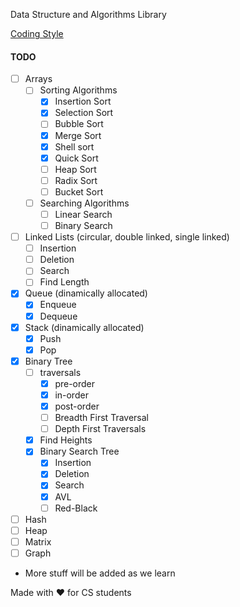 Data Structure and Algorithms Library

[Coding Style](docs/coding_style.md)

#### TODO
- [ ] Arrays
    - [ ] Sorting Algorithms
        - [x] Insertion Sort
        - [x] Selection Sort
        - [ ] Bubble Sort
        - [x] Merge Sort
        - [x] Shell sort
        - [x] Quick Sort
        - [ ] Heap Sort
        - [ ] Radix Sort
        - [ ] Bucket Sort
    - [ ] Searching Algorithms
        - [ ] Linear Search
        - [ ] Binary Search
- [ ] Linked Lists (circular, double linked, single linked)
    - [ ] Insertion
    - [ ] Deletion
    - [ ] Search
    - [ ] Find Length
- [x] Queue (dinamically allocated)
    - [x] Enqueue
    - [x] Dequeue
- [x] Stack (dinamically allocated)
    - [x] Push
    - [x] Pop
- [x] Binary Tree
    - [ ] traversals
        - [x] pre-order
        - [x] in-order
        - [x] post-order
        - [ ] Breadth First Traversal
        - [ ] Depth First Traversals
    - [x] Find Heights
    - [x] Binary Search Tree
        - [x] Insertion
        - [x] Deletion
        - [x] Search
        - [x] AVL
        - [ ] Red-Black
- [ ] Hash
- [ ] Heap
- [ ] Matrix
- [ ] Graph
* More stuff will be added as we learn

Made with ❤  for CS students
